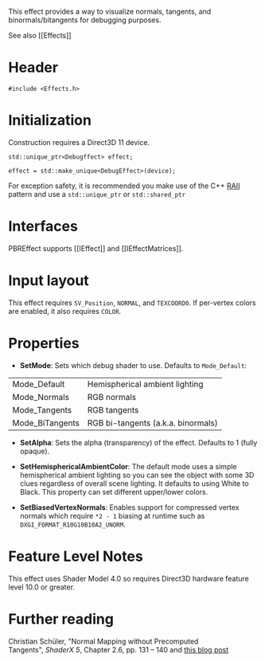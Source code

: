 This effect provides a way to visualize normals, tangents, and binormals/bitangents for debugging purposes.

See also [[Effects]]

# Header
    #include <Effects.h>

# Initialization
Construction requires a Direct3D 11 device.

    std::unique_ptr<Debugffect> effect;

    effect = std::make_unique<DebugEffect>(device);

For exception safety, it is recommended you make use of the C++ [RAII](http://en.wikipedia.org/wiki/Resource_Acquisition_Is_Initialization) pattern and use a ``std::unique_ptr`` or ``std::shared_ptr``

# Interfaces
PBREffect supports [[IEffect]] and [[IEffectMatrices]].

# Input layout
This effect requires ``SV_Position``, ``NORMAL``, and ``TEXCOORD0``. If per-vertex colors are enabled, it also requires ``COLOR``.

# Properties

* **SetMode**: Sets which debug shader to use. Defaults to ``Mode_Default``:

<table>
 <tr>
 <td>Mode_Default</td><td>Hemispherical ambient lighting</td>
 </tr>
 <tr>
 <td>Mode_Normals</td><td>RGB normals</td>
 </tr>
 <tr>
 <td>Mode_Tangents</td><td>RGB tangents</td>
 </tr>
 <tr>
 <td>Mode_BiTangents</td><td>RGB bi-tangents (a.k.a. binormals)</td>
 </tr>
</table>

* **SetAlpha**: Sets the alpha (transparency) of the effect. Defaults to 1 (fully opaque).

* **SetHemisphericalAmbientColor**: The default mode uses a simple hemispherical ambient lighting so you can see the object with some 3D clues regardless of overall scene lighting. It defaults to using White to Black. This property can set different upper/lower colors.

* **SetBiasedVertexNormals**: Enables support for compressed vertex normals which require ``*2 - 1`` biasing at runtime such as ``DXGI_FORMAT_R10G10B10A2_UNORM``.

# Feature Level Notes

This effect uses Shader Model 4.0 so requires Direct3D hardware feature level 10.0 or greater.

# Further reading

Christian Schüler, "Normal Mapping without Precomputed Tangents", *ShaderX 5*, Chapter 2.6, pp. 131 – 140 and [this blog post](http://www.thetenthplanet.de/archives/1180)
